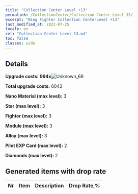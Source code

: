 ```yaml
---
title: "Collection Center Level +13"
permalink: /CollectionCenter/Collection Center Level 13/
excerpt: "Wing Fighter Collection CenterLevel +13"
last_modified_at: 2023-07-25
locale: en
ref: "Collection Center Level 13.md"
toc: false
classes: wide
---
```



## Details

 **Upgrade costs:** **994x**![Unknown_68](/images/item/bh_img25_p.png)

 **Total upgrade costs:** 6042

 **Nano Material (max level):** 3

 **Star (max level):** 3

 **Fighter (max level):** 3

 **Module (max level):** 3

 **Alloy (max level):** 3

 **Pilot EXP Card (max level):** 2

 **Diamonds (max level):** 2

## Generated items with drop rate

  |  Nr |     Item   |    Description   |  Drop Rate,% |
  |:----|:----------:|:-----------------|:-------------|

